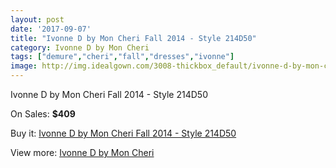 ```yaml
---
layout: post
date: '2017-09-07'
title: "Ivonne D by Mon Cheri Fall 2014 - Style 214D50"
category: Ivonne D by Mon Cheri
tags: ["demure","cheri","fall","dresses","ivonne"]
image: http://img.idealgown.com/3008-thickbox_default/ivonne-d-by-mon-cheri-fall-2014-style-214d50.jpg
---
```

Ivonne D by Mon Cheri Fall 2014 - Style 214D50

On Sales: **$409**
<a href="https://www.idealgown.com/en/ivonne-d-by-mon-cheri/1453-ivonne-d-by-mon-cheri-fall-2014-style-214d50.html"><amp-img layout="responsive" width="600" height="600" src="//img.idealgown.com/3008-thickbox_default/ivonne-d-by-mon-cheri-fall-2014-style-214d50.jpg" alt="Ivonne D by Mon Cheri Fall 2014 - Style 214D50 0" /></a>
<a href="https://www.idealgown.com/en/ivonne-d-by-mon-cheri/1453-ivonne-d-by-mon-cheri-fall-2014-style-214d50.html"><amp-img layout="responsive" width="600" height="600" src="//img.idealgown.com/3012-thickbox_default/ivonne-d-by-mon-cheri-fall-2014-style-214d50.jpg" alt="Ivonne D by Mon Cheri Fall 2014 - Style 214D50 1" /></a>
<a href="https://www.idealgown.com/en/ivonne-d-by-mon-cheri/1453-ivonne-d-by-mon-cheri-fall-2014-style-214d50.html"><amp-img layout="responsive" width="600" height="600" src="//img.idealgown.com/3011-thickbox_default/ivonne-d-by-mon-cheri-fall-2014-style-214d50.jpg" alt="Ivonne D by Mon Cheri Fall 2014 - Style 214D50 2" /></a>
<a href="https://www.idealgown.com/en/ivonne-d-by-mon-cheri/1453-ivonne-d-by-mon-cheri-fall-2014-style-214d50.html"><amp-img layout="responsive" width="600" height="600" src="//img.idealgown.com/3010-thickbox_default/ivonne-d-by-mon-cheri-fall-2014-style-214d50.jpg" alt="Ivonne D by Mon Cheri Fall 2014 - Style 214D50 3" /></a>
<a href="https://www.idealgown.com/en/ivonne-d-by-mon-cheri/1453-ivonne-d-by-mon-cheri-fall-2014-style-214d50.html"><amp-img layout="responsive" width="600" height="600" src="//img.idealgown.com/3009-thickbox_default/ivonne-d-by-mon-cheri-fall-2014-style-214d50.jpg" alt="Ivonne D by Mon Cheri Fall 2014 - Style 214D50 4" /></a>

Buy it: [Ivonne D by Mon Cheri Fall 2014 - Style 214D50](https://www.idealgown.com/en/ivonne-d-by-mon-cheri/1453-ivonne-d-by-mon-cheri-fall-2014-style-214d50.html "Ivonne D by Mon Cheri Fall 2014 - Style 214D50")

View more: [Ivonne D by Mon Cheri](https://www.idealgown.com/en/22-ivonne-d-by-mon-cheri "Ivonne D by Mon Cheri")